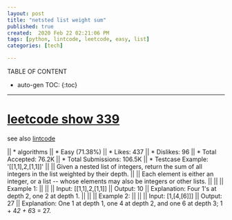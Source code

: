 ```yaml
---
layout: post
title: "netsted list weight sum"
published: true
created:  2020 Feb 22 02:21:06 PM
tags: [python, lintcode, leetcode, easy, list]
categories: [tech]

---
```


TABLE OF CONTENT

* auto-gen TOC:
{:toc}

- - -

# [leetcode show 339](https://leetcode.com/problems/nested-list-weight-sum/description/)

see also [lintcode](https://www.lintcode.com/problem/nested-list-weight-sum/description)

|| * algorithms
|| * Easy (71.38%)
|| * Likes:    437
|| * Dislikes: 96
|| * Total Accepted:    76.2K
|| * Total Submissions: 106.5K
|| * Testcase Example:  '[[1,1],2,[1,1]]'
|| 
|| Given a nested list of integers, return the sum of all integers in the list weighted by their depth.
|| 
|| Each element is either an integer, or a list -- whose elements may also be integers or other lists.
|| 
|| 
|| Example 1:
|| 
|| 
|| Input: [[1,1],2,[1,1]]
|| Output: 10 
|| Explanation: Four 1's at depth 2, one 2 at depth 1.
|| 
|| 
|| Example 2:
|| 
|| 
|| Input: [1,[4,[6]]]
|| Output: 27 
|| Explanation: One 1 at depth 1, one 4 at depth 2, and one 6 at depth 3; 1 + 4*2 + 6*3 = 27.


